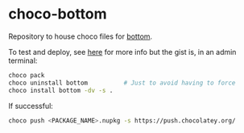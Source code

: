 # choco-bottom

Repository to house choco files for [bottom](https://github.com/ClementTsang/bottom).

To test and deploy, see [here](https://chocolatey.org/courses/creating-chocolatey-packages/building-testing-and-pushing) for more info but the gist is, in an admin terminal:

```bash
choco pack
choco uninstall bottom          # Just to avoid having to force
choco install bottom -dv -s .
```

If successful:
```bash
choco push <PACKAGE_NAME>.nupkg -s https://push.chocolatey.org/
```
